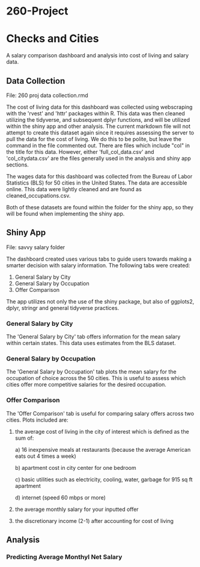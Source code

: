 # 260-Project

# Checks and Cities
A salary comparison dashboard and analysis into cost of living and salary data. 


## Data Collection
File: 260 proj data collection.rmd

The cost of living data for this dashboard was collected using webscraping with the 'rvest' and 'httr' packages within R. This data was then cleaned utilizing the tidyverse, and subsequent dplyr functions, and will be utilized within the shiny app and other analysis. The current markdown file will not attempt to create this dataset again since it requires assessing the server to pull the data for the cost of living. We do this to be polite, but leave the command in the file commented out. There are files which include "col" in the title for this data. However, either 'full_col_data.csv' and 'col_citydata.csv' are the files generally used in the analysis and shiny app sections.

The wages data for this dashboard was collected from the Bureau of Labor Statistics (BLS) for 50 cities in the United States. The data are accessible online. This data were lightly cleaned and are found as cleaned_occupations.csv. 

Both of these datasets are found within the folder for the shiny app, so they will be found when implementing the shiny app. 

## Shiny App
File: savvy salary folder

The dashboard created uses various tabs to guide users towards making a smarter decision with salary information. The following tabs were created:
1) General Salary by City
2) General Salary by Occupation
3) Offer Comparison

The app utilizes not only the use of the shiny package, but also of ggplots2, dplyr, stringr and general tidyverse practices.

### General Salary by City
The 'General Salary by City' tab offers information for the mean salary within certain states. This data uses estimates from the BLS dataset. 

### General Salary by Occupation
The 'General Salary by Occupation' tab plots the mean salary for the occupation of choice across the 50 cities. This is useful to assess which cities offer more competitive salaries for the desired occupation. 

### Offer Comparison
The 'Offer Comparison' tab is useful for comparing salary offers across two cities. Plots included are:
1) the average cost of living in the city of interest which is defined as the sum of: 

    a) 16 inexpensive meals at restaurants (because the average American eats out 4 times a week)
  
    b) apartment cost in city center for one bedroom
  
    c) basic utilities such as electricity, cooling, water, garbage for 915 sq ft apartment
  
    d) internet (speed 60 mbps or more)

2) the average monthly salary for your inputted offer
3) the discretionary income (2-1) after accounting for cost of living

## Analysis

### Predicting Average Monthyl Net Salary

